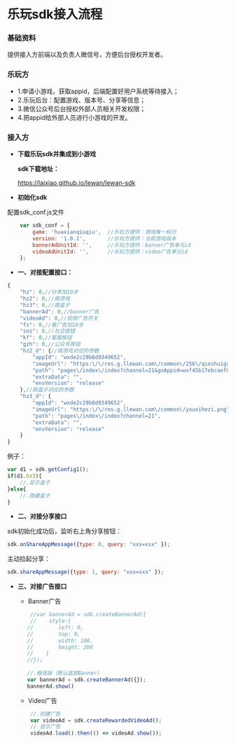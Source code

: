 
# 乐玩sdk接入流程

### 基础资料
提供接入方前端以及负责人微信号，方便后台授权开发者。

### 乐玩方

* 1.申请小游戏，获取appid，后端配置好用户系统等待接入；
* 2.乐玩后台：配置游戏、版本号、分享等信息；
* 3.微信公众号后台授权外部人员相关开发权限；
* 4.把appid给外部人员进行小游戏的开发。

### 接入方
                
+ **下载乐玩sdk并集成到小游戏**

    **sdk下载地址：**

    https://laixiao.github.io/lewan/lewan-sdk

+ **初始化sdk**

配置sdk_conf.js文件
```javascript
    var sdk_conf = { 
        game: 'huaxianqiuqiu',  //乐玩方提供：游戏唯一标识
        version: '1.0.1',       //乐玩方提供：当前游戏版本
        bannerAdUnitId: '',     //乐玩方提供：banner广告单元id
        videoAdUnitId: '',      //乐玩方提供：video广告单元id
    };
```

+ **一、对接配置接口：**
```javascript
{
    "hz": 0,//分享加10步
    "hz2": 0,//跳游戏
    "hz3": 0,//跳盒子
    "bannerAd": 0,//banner广告
    "videoAd": 0,//视频广告开关
    "fs": 0,//看广告加10步
    "sns": 0,//社交按钮
    "kf": 0,//客服按钮
    "gzh": 0,//公众号按钮
    "hz2_d": {//跳游戏对应的参数
        "appId": "wxde2c29b8d9349652",
        "imageUrl": "https:\/\/res.g.llewan.com\/common\/256\/qieshuiguoicon.png",
        "path": "pages\/index\/index?channel=21&goAppid=wxf45b17ebcaef8085&goPath=QUESTIONsidEQUAL49",
        "extraData": "",
        "envVersion": "release"
    },//跳盒子对应的参数
    "hz3_d": {
        "appId": "wxde2c29b8d9349652",
        "imageUrl": "https:\/\/res.g.llewan.com\/common\/youxihezi.png",
        "path": "pages\/index\/index?channel=21",
        "extraData": "",
        "envVersion": "release"
    }
}
```
例子：

```javascript
var d1 = sdk.getConfig1();
if(d1.hz3){
	//.显示盒子
}else{
	//.隐藏盒子
}
```

+ **二、对接分享接口**
    
sdk初始化成功后，监听右上角分享按钮：
```javascript
sdk.onShareAppMessage({type: 0, query: "xxx=xxx" });
```
主动拉起分享：
```javascript
sdk.shareAppMessage({type: 1, query: "xxx=xxx" });
```
	
+ **三、对接广告接口**

    * Banner广告
	```javascript
		//var bannerAd = sdk.createBannerAd({
        //    style:{
       //        left: 0,
       //        top: 0,
       //        width: 100,
       //        height: 200
       //    }
       //});
      
       //.极简版（默认底部Banner）
       var bannerAd = sdk.createBannerAd({});
       bannerAd.show()
    ```

	* Video广告
	```javascript
        //.创建广告
        var videoAd = sdk.createRewardedVideoAd();
        //.显示广告
        videoAd.load().then(() => videoAd.show());
	```
